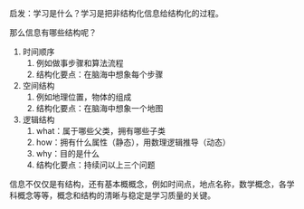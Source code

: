  启发：学习是什么？学习是把非结构化信息给结构化的过程。

 那么信息有哪些结构呢？
 1. 时间顺序
    1. 例如做事步骤和算法流程
    2. 结构化要点：在脑海中想象每个步骤
 2. 空间结构
    1. 例如地理位置，物体的组成
    2. 结构化要点：在脑海中想象一个地图
 3. 逻辑结构
    1. what：属于哪些父类，拥有哪些子类
    2. how：拥有什么属性（静态），用数理逻辑推导（动态）
    3. why：目的是什么
    4. 结构化要点：持续问以上三个问题

信息不仅仅是有结构，还有基本概概念，例如时间点，地点名称，数学概念，各学科概念等等，概念和结构的清晰与稳定是学习质量的关键。